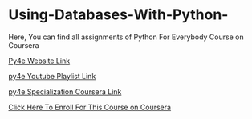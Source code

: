# Using-Databases-With-Python-

Here, You can find all assignments of Python For Everybody Course on Coursera

[Py4e Website Link](https://www.py4e.com/)

[py4e Youtube Playlist Link](https://m.youtube.com/playlist?list=PLlRFEj9H3Oj7Bp8-DfGpfAfDBiblRfl5p)

[py4e Specialization Coursera Link](https://www.coursera.org/specializations/python)

[Click Here To Enroll For This Course on Coursera](https://www.coursera.org/learn/python-databases)
